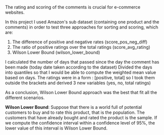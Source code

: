 The rating and scoring of the comments is crucial for e-commerce websites. 

In this project I used Amazon's sub dataset (containing one product and the comments) in order to test three approaches for sorting and scoring, which are:

1. The difference of positive and negative rates (score_pos_neg_diff)
2. The ratio of positive ratings over the total ratings (score_avg_rating)
3. Wilson Lower Bound (wilson_lower_bound)

I calculated the number of days that passed since the day the comment has been made (today date taken according to the dataset)
Divided the days into quantiles so that I would be able to compute the weighted mean value based on days.
The ratings were in a form : [positive, total] so I took them outside the brackets and derived 3 new variables (yes, no, total ratings)

As a conclusion, Wilson Lower Bound approach was the best that fit all the different scenarios. 

**Wilson Lower Bound**: Suppose that there is a world full of potential customers to buy and to rate this product, that is the population. The customers that have already bought and rated the product is the sample. If we compute the confidence interval within a confidence level of 95%, the lower value of this interval is Wilson Lower Bound.
